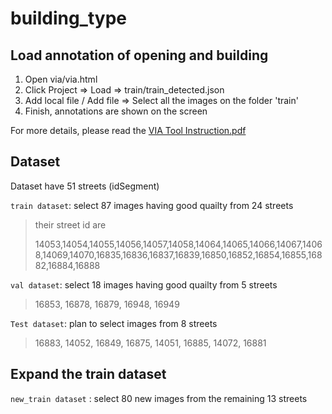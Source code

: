 # building_type



## Load annotation of opening and building

1. Open via/via.html
2. Click Project => Load => train/train_detected.json
3. Add local file / Add file => Select all the images on the folder 'train'
4. Finish, annotations are shown on the screen

For more details, please read the [VIA Tool Instruction.pdf](https://github.com/luoyaxiong/building_type/blob/main/VIA%20Tool%20Instruction.pdf)





## Dataset

Dataset have 51 streets (idSegment)

`train dataset`: select 87 images having good quailty from 24 streets

>  their street id are
>
>  14053,14054,14055,14056,14057,14058,14064,14065,14066,14067,14068,14069,14070,16835,16836,16837,16839,16850,16852,16854,16855,16882,16884,16888

`val dataset`: select 18 images having good quailty from 5 streets 

>  16853, 16878, 16879, 16948, 16949

`Test dataset`: plan to select images from 8 streets

> 16883, 14052, 16849, 16875, 14051, 16885, 14072, 16881



## Expand the train dataset

`new_train dataset` :  select  80 new  images from the remaining 13 streets

